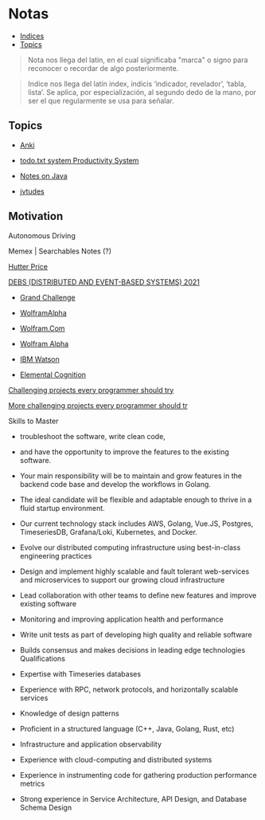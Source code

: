 # Notas

- [Indices](#indices) 
- [Topics](#topics)
  
> Nota nos llega del latin, en el cual significaba "marca" o signo para reconocer o recordar de algo posteriormente.

> Indice nos llega  del latín index, indicis ‘indicador, revelador’, ‘tabla, lista’. Se aplica, por especialización, al segundo dedo de la mano, por ser el que regularmente se usa para señalar.
 

## Topics



- [Anki](https://colab.research.google.com/github/dbremont/Notas/blob/main/Ingenerare/src/Anki.ipynb)

- [todo.txt system Productivity System](https://colab.research.google.com/github/dbremont/Notas/blob/main/Ingenerare/src/todo.txt_system_Productivity_System.ipynb)

- [Notes on Java](https://colab.research.google.com/github/dbremont/Notas/blob/main/Ingenerare/src/Java.ipynb)

- [jvtudes](https://github.com/dbremont/jvtudes)


## Motivation

Autonomous Driving

Memex | Searchables Notes (?)

[Hutter Price](http://prize.hutter1.net/)

[DEBS (DISTRIBUTED AND EVENT-BASED SYSTEMS) 2021](https://2021.debs.org/index.html)

- [Grand Challenge](https://project-hobbit.eu/challenges/debs-grand-challenge/)

- [WolframAlpha](https://en.wikipedia.org/wiki/WolframAlpha)

- [Wolfram.Com](https://www.wolfram.com/)

- [Wolfram Alpha](https://www.wolframalpha.com/)

- [IBM Watson](https://www.ibm.com/watson)

- [Elemental Cognition](https://ec.ai/)

[Challenging projects every programmer should try](https://web.eecs.utk.edu/~azh/blog/challengingprojects.html)

[More challenging projects every programmer should tr](https://web.eecs.utk.edu/~azh/blog/morechallengingprojects.html)

Skills to Master

- troubleshoot the software, write clean code, 

- and have the opportunity to improve the features to the existing software. 

- Your main responsibility will be to maintain and grow features in the backend code base and develop the workflows in Golang. 

- The ideal candidate will be flexible and adaptable enough to thrive in a fluid startup environment. 

- Our current technology stack includes AWS, Golang, Vue.JS, Postgres, TimeseriesDB, Grafana/Loki, Kubernetes, and Docker. 

-  Evolve our distributed computing infrastructure using best-in-class engineering practices 

-  Design and implement highly scalable and fault tolerant web-services and microservices to support our growing cloud infrastructure 

-  Lead collaboration with other teams to define new features and improve existing software 

-  Monitoring and improving application health and performance 

-  Write unit tests as part of developing high quality and reliable software 

- Builds consensus and makes decisions in leading edge technologies Qualifications 

-   Expertise with Timeseries databases 

-  Experience with RPC, network protocols, and horizontally scalable services 

-  Knowledge of design patterns 

-  Proficient in a structured language (C++, Java, Golang, Rust, etc) 

- Infrastructure and application observability 

- Experience with cloud-computing and distributed systems 

- Experience in instrumenting code for gathering production performance metrics 

- Strong experience in Service Architecture, API Design, and Database Schema Design

